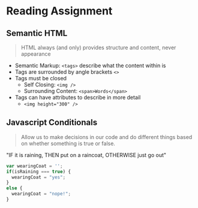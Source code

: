 # Reading Assignment

## Semantic HTML

> HTML always (and only) provides structure and content, never appearance

- Semantic Markup: `<tags>` describe what the content within is
- Tags are surrounded by angle brackets `<>`
- Tags must be closed
  - Self Closing: `<img />`
  - Surrounding Content: `<span>Words</span>`
- Tags can have attributes to describe in more detail
  - `<img height="300" />`

## Javascript Conditionals

> Allow us to make decisions in our code and do different things based on whether something is true or false.

"IF it is raining, THEN put on a raincoat, OTHERWISE just go out"

```javascript
var wearingCoat = '';
if(isRaining === true) {
  wearingCoat = "yes";
}
else {
  wearingCoat = "nope!";
}
```
